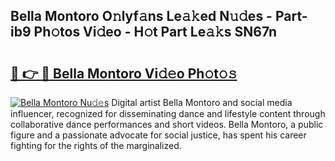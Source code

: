 ## Bella Montoro O𝚗lyf𝚊ns Le𝚊𝚔ed N𝚞𝚍es - Part-ib9 Ph𝚘tos Vi𝚍eo - H𝚘t Part Le𝚊𝚔s SN67n

# <h2><a href="http://hf7kvo.feru.top/?c=Bella+Montoro">🔗 👉 🔴 Bella Montoro Vi𝚍𝚎o Ph𝚘t𝚘𝚜</a></h2>

[![Bella Montoro Nu𝚍𝚎s](https://i.imgur.com/0TWrTi3.gif)](http://hf7kvo.feru.top/?c=Bella+Montoro)
Digital artist Bella Montoro and social media influencer, recognized for disseminating dance and lifestyle content through collaborative dance performances and short videos. Bella Montoro, a public figure and a passionate advocate for social justice, has spent his career fighting for the rights of the marginalized. 
